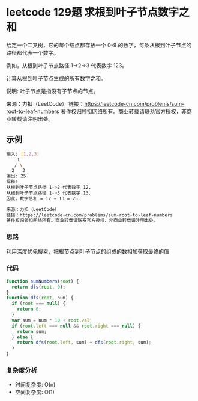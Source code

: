 # leetcode 129题 求根到叶子节点数字之和

给定一个二叉树，它的每个结点都存放一个 0-9 的数字，每条从根到叶子节点的路径都代表一个数字。

例如，从根到叶子节点路径 1->2->3 代表数字 123。

计算从根到叶子节点生成的所有数字之和。

说明: 叶子节点是指没有子节点的节点。

来源：力扣（LeetCode）
链接：<https://leetcode-cn.com/problems/sum-root-to-leaf-numbers>
著作权归领扣网络所有。商业转载请联系官方授权，非商业转载请注明出处。

## 示例

```bash
输入: [1,2,3]
    1
   / \
  2   3
输出: 25
解释:
从根到叶子节点路径 1->2 代表数字 12.
从根到叶子节点路径 1->3 代表数字 13.
因此，数字总和 = 12 + 13 = 25.

来源：力扣（LeetCode）
链接：https://leetcode-cn.com/problems/sum-root-to-leaf-numbers
著作权归领扣网络所有。商业转载请联系官方授权，非商业转载请注明出处。
```

### 思路

利用深度优先搜索，把根节点到叶子节点的组成的数相加获取最终的值

### 代码

```js
function sumNumbers(root) {
  return dfs(root, 0);
}
function dfs(root, num) {
  if (root === null) {
    return 0;
  }
  var sum = num * 10 + root.val;
  if (root.left === null && root.right === null) {
    return sum;
  } else {
    return dfs(root.left, sum) + dfs(root.right, sum); 
  }
}
```

### 复杂度分析

- 时间复杂度: O(n)
- 空间复杂度: O(1)

